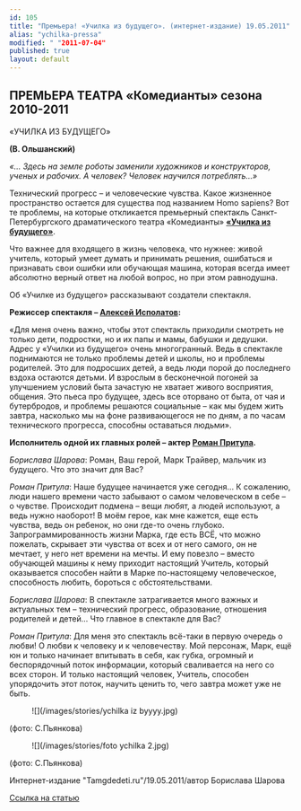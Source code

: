 ```yaml
---
id: 105
title: "Премьера! «Училка из будущего». (интернет-издание) 19.05.2011"
alias: "ychilka-pressa"
modified: " "2011-07-04"
published: true
layout: default
---
```


## ПРЕМЬЕРА ТЕАТРА «Комедианты» сезона 2010-2011

«УЧИЛКА ИЗ БУДУЩЕГО»

**(В. Ольшанский)**

_«… Здесь на земле роботы заменили художников
и конструкторов, ученых и рабочих.
А человек? Человек научился потреблять…»_

Технический прогресс – и человеческие чувства. Какое жизненное пространство остается для существа под названием Homo sapiens? Вот те проблемы, на которые откликается премьерный спектакль Санкт-Петербургского драматического театра «Комедианты» **[«Училка из будущего»](90-ychilka.html)**.

Что важнее для входящего в жизнь человека, что нужнее: живой учитель, который умеет думать и принимать решения, ошибаться и признавать свои ошибки или обучающая машина, которая всегда имеет абсолютно верный ответ на любой вопрос, но при этом равнодушна.

Об «Училке из будущего» рассказывают создатели спектакля.

**Режиссер спектакля – [Алексей Исполатов](53-aleksei-ispolatov.html):**

«Для меня очень важно, чтобы этот спектакль приходили смотреть не только дети, подростки, но и их папы и мамы, бабушки и дедушки. Адрес у «Училки из будущего» очень многогранный. Ведь в спектакле поднимаются не только проблемы детей и школы, но и проблемы родителей. Это для подросших детей, а ведь люди порой до последнего вздоха остаются детьми. И взрослым в бесконечной погоней за улучшением условий быта зачастую не хватает живого восприятия, общения. Это пьеса про будущее, здесь все оторвано от быта, от чая и бутербродов, и проблемы решаются социальные – как мы будем жить завтра, насколько мы на фоне развивающегося не по дням, а по часам технического прогресса, способны оставаться людьми».

**Исполнитель одной их главных ролей – актер [Роман Притула](50-roman-pritula.html).**

_Борислава Шарова_: Роман, Ваш герой, Марк Трайвер, мальчик из будущего. Что это значит для Вас?

_Роман Притула_: Наше будущее начинается уже сегодня… К сожалению, люди нашего времени часто забывают о самом человеческом в себе – о чувстве. Происходит подмена – вещи любят, а людей используют, а ведь нужно наоборот! В моём герое, как мне кажется, еще есть чувства, ведь он ребенок, но они где-то очень глубоко. Запрограммированность жизни Марка, где есть ВСЁ, что можно пожелать, скрывает эти чувства от всех и от него самого, он не мечтает, у него нет времени на мечты. И ему повезло – вместо обучающей машины к нему приходит настоящий Учитель, который оказывается способен найти в Марке по-настоящему человеческое, способность любить, бороться с обстоятельствами.

_Борислава Шарова_: В спектакле затрагивается много важных и актуальных тем – технический прогресс, образование, отношения родителей и детей… Что главное в спектакле для Вас?

_Роман Притула_: Для меня это спектакль всё-таки в первую очередь о любви! О любви к человеку и к человечеству. Мой персонаж, Марк, ещё юн и только начинает впитывать в себя, как губка, огромный и беспорядочный поток информации, который сваливается на него со всех сторон. И только настоящий человек, Учитель, способен упорядочить этот поток, научить ценить то, чего завтра может уже не быть.

<figure>
![](/images/stories/ychilka iz byyyy.jpg)
</figure>

(фото: С.Пьянкова)

<figure>
![](/images/stories/foto ychilka 2.jpg)
</figure>

(фото: С.Пьянкова)

Интернет-издание "Tamgdedeti.ru"/19.05.2011/автор Борислава Шарова

[Ссылка на статью](http://tamgdedeti.ru/news/detail.php?ELEMENT_ID=64)